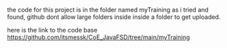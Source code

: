 the code for this project is in the folder named myTraining 
as i tried and found, github dont allow large folders inside inside a folder to get uploaded.

here is the link to the code base 
https://github.com/itsmessk/CoE_JavaFSD/tree/main/myTraining